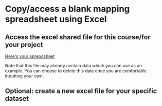 # Copy/access a blank mapping spreadsheet using Excel

## Access the excel shared file for this course/for your project
[Here's your spreadsheet](https://docs.google.com/spreadsheets/d/16Xz4zSmbSGUh0aMkgehvcUN7XcTPTC3NkkgNRewX6hM/edit?usp=drive_link)

Note that this file may already contain data which you can use as an example. You can choose to delete this data once you are comfortable inputting your own.

## Optional: create a new excel file for your specific dataset

